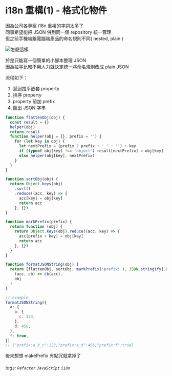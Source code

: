 # i18n 重構(1) - 格式化物件

因為公司各專案 i18n 重複的字詞太多了<br/>
同事希望能把 JSON 併到同一個 repository 統一管理<br/>
但之前手機端跟電腦端產品的命名規則不同( nested, plain )

![怎麼這樣](https://i.imgur.com/r1a2v65.png)

於是只能寫一個簡單的小腳本整理 JSON<br/>
因為拉平比較不用人力就決定統一將命名規則改成 plain JSON

流程如下：

1. 遞迴拉平嵌套 property
2. 排序 property
3. property 前加 prefix
4. 匯出 JSON 字串

```javascript
function flattenObj(obj) {
  const result = {}
  helper(obj)
  return result
  function helper(obj = {}, prefix = '') {
    for (let key in obj) {
      let nextPrefix = (prefix ? prefix + '_' : '') + key
      if (typeof obj[key] !== 'object') result[nextPrefix] = obj[key]
      else helper(obj[key], nextPrefix)
    }
  }
}

function sortObj(obj) {
  return Object.keys(obj)
    .sort()
    .reduce((acc, key) => {
      acc[key] = obj[key]
      return acc
    }, {})
}

function markPrefix(prefix) {
  return function (obj) {
    return Object.keys(obj).reduce((acc, key) => {
      acc[prefix + key] = obj[key]
      return acc
    }, {})
  }
}

function formatJSONString(obj) {
  return [flattenObj, sortObj, markPrefix('prefix:'), JSON.stringify].reduce(
    (acc, cb) => cb(acc),
    obj
  )
}

// example
formatJSONString({
  a: {
    b: {
      c: 123,
    },
    d: 456,
  },
  f: true,
})
// {"prefix:a_b_c":123,"prefix:a_d":456,"prefix:f":true}
```

後來想想 makePrefix 有點冗就拿掉了

###### tags: `Refactor` `JavaScript` `i18n`
